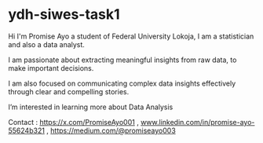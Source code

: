 # ydh-siwes-task1
Hi I'm Promise Ayo a student of Federal University Lokoja, I am a statistician and also a data analyst.

I am passionate about extracting meaningful insights from raw data, to make important decisions.

I am also focused on communicating complex data insights effectively through clear and compelling stories.

 I’m interested in learning more about Data Analysis
 
Contact : https://x.com/PromiseAyo001 , www.linkedin.com/in/promise-ayo-55624b321 , https://medium.com/@promiseayo003
